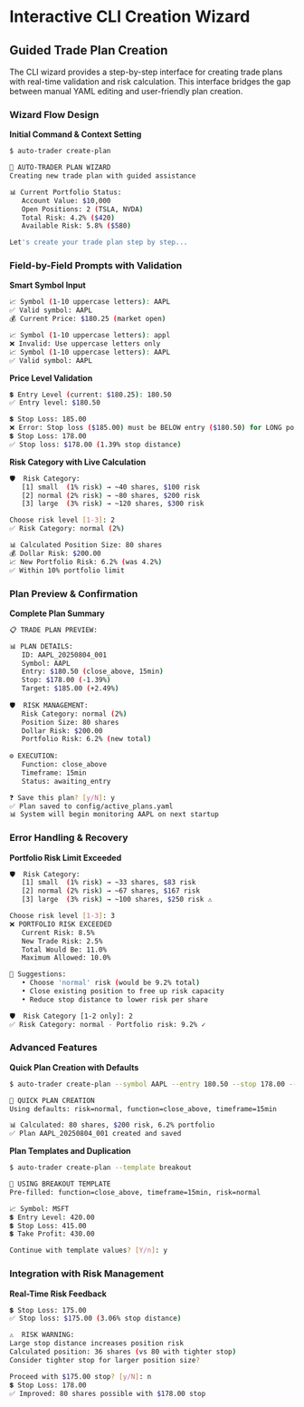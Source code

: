 # Interactive CLI Creation Wizard

## Guided Trade Plan Creation

The CLI wizard provides a step-by-step interface for creating trade plans with real-time validation and risk calculation. This interface bridges the gap between manual YAML editing and user-friendly plan creation.

### **Wizard Flow Design**

**Initial Command & Context Setting**
```bash
$ auto-trader create-plan

🎯 AUTO-TRADER PLAN WIZARD
Creating new trade plan with guided assistance

📊 Current Portfolio Status:
   Account Value: $10,000
   Open Positions: 2 (TSLA, NVDA)
   Total Risk: 4.2% ($420)
   Available Risk: 5.8% ($580)

Let's create your trade plan step by step...
```

### **Field-by-Field Prompts with Validation**

**Smart Symbol Input**
```bash
📈 Symbol (1-10 uppercase letters): AAPL
✅ Valid symbol: AAPL
💰 Current Price: $180.25 (market open)

📈 Symbol (1-10 uppercase letters): appl
❌ Invalid: Use uppercase letters only
📈 Symbol (1-10 uppercase letters): AAPL
✅ Valid symbol: AAPL
```

**Price Level Validation**
```bash
💲 Entry Level (current: $180.25): 180.50
✅ Entry level: $180.50

💲 Stop Loss: 185.00  
❌ Error: Stop loss ($185.00) must be BELOW entry ($180.50) for LONG position
💲 Stop Loss: 178.00
✅ Stop loss: $178.00 (1.39% stop distance)
```

**Risk Category with Live Calculation**
```bash
🛡️  Risk Category:
   [1] small  (1% risk) → ~40 shares, $100 risk
   [2] normal (2% risk) → ~80 shares, $200 risk
   [3] large  (3% risk) → ~120 shares, $300 risk

Choose risk level [1-3]: 2
✅ Risk Category: normal (2%)

📊 Calculated Position Size: 80 shares
💰 Dollar Risk: $200.00
📈 New Portfolio Risk: 6.2% (was 4.2%)
✅ Within 10% portfolio limit
```

### **Plan Preview & Confirmation**

**Complete Plan Summary**
```bash
📋 TRADE PLAN PREVIEW:

📊 PLAN DETAILS:
   ID: AAPL_20250804_001
   Symbol: AAPL
   Entry: $180.50 (close_above, 15min)
   Stop: $178.00 (-1.39%)
   Target: $185.00 (+2.49%)
   
🛡️  RISK MANAGEMENT:
   Risk Category: normal (2%)
   Position Size: 80 shares
   Dollar Risk: $200.00
   Portfolio Risk: 6.2% (new total)
   
⚙️ EXECUTION:
   Function: close_above
   Timeframe: 15min
   Status: awaiting_entry

❓ Save this plan? [y/N]: y
✅ Plan saved to config/active_plans.yaml
📊 System will begin monitoring AAPL on next startup
```

### **Error Handling & Recovery**

**Portfolio Risk Limit Exceeded**
```bash
🛡️  Risk Category:
   [1] small  (1% risk) → ~33 shares, $83 risk  
   [2] normal (2% risk) → ~67 shares, $167 risk
   [3] large  (3% risk) → ~100 shares, $250 risk ⚠️

Choose risk level [1-3]: 3
❌ PORTFOLIO RISK EXCEEDED
   Current Risk: 8.5%
   New Trade Risk: 2.5%
   Total Would Be: 11.0%
   Maximum Allowed: 10.0%

🔧 Suggestions:
   • Choose 'normal' risk (would be 9.2% total)
   • Close existing position to free up risk capacity
   • Reduce stop distance to lower risk per share

🛡️  Risk Category [1-2 only]: 2
✅ Risk Category: normal - Portfolio risk: 9.2% ✓
```

### **Advanced Features**

**Quick Plan Creation with Defaults**
```bash
$ auto-trader create-plan --symbol AAPL --entry 180.50 --stop 178.00 --target 185.00

🎯 QUICK PLAN CREATION
Using defaults: risk=normal, function=close_above, timeframe=15min

📊 Calculated: 80 shares, $200 risk, 6.2% portfolio
✅ Plan AAPL_20250804_001 created and saved
```

**Plan Templates and Duplication**
```bash
$ auto-trader create-plan --template breakout

🎯 USING BREAKOUT TEMPLATE
Pre-filled: function=close_above, timeframe=15min, risk=normal

📈 Symbol: MSFT
💲 Entry Level: 420.00
💲 Stop Loss: 415.00
💲 Take Profit: 430.00

Continue with template values? [Y/n]: y
```

### **Integration with Risk Management**

**Real-Time Risk Feedback**
```bash
💲 Stop Loss: 175.00
✅ Stop loss: $175.00 (3.06% stop distance)

⚠️  RISK WARNING: 
Large stop distance increases position risk
Calculated position: 36 shares (vs 80 with tighter stop)
Consider tighter stop for larger position size?

Proceed with $175.00 stop? [y/N]: n
💲 Stop Loss: 178.00
✅ Improved: 80 shares possible with $178.00 stop
```
